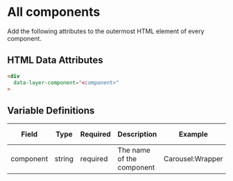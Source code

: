# All components

Add the following attributes to the outermost HTML element of every component.

## HTML Data Attributes

```html
<div
  data-layer-component="<component>"
>
```

## Variable Definitions

|Field|Type|Required|Description|Example|Pattern|Min Length|Max Length|Minimum|Maximum|Multiple Of|
| --- | --- | --- | --- | --- | --- | --- | --- | --- | --- | --- |
|component|string|required|The name of the component|Carousel:Wrapper|
